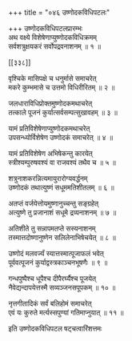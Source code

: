 +++
title = "०४६ उष्णोदकविधिपटलः"

+++
उष्णोदकविधिपटलप्रारम्भः  
अथ वक्ष्ये विशेषेणाप्युष्णोदकविधिक्रमम्  
सर्वशत्रुक्षयकरं सर्वोपद्रवनाशनम् ॥ १ ॥



[[३३८]]  

वृश्चिके मासिपक्षे च धनुर्मासे समाचरेत्  
मकरे कुम्भमासे च उत्तमो विधिरीरितम् ॥ २ ॥


जलधाराविधिप्रोक्तमुष्णोदकमथाचरेत्  
तत्काले पूजनं कुर्यात्सर्वसम्पत्सुखावहम् ॥ ३ ॥


यामं प्रतिविशेषेणाप्युष्णोदकमथाचरेत्  
उपसन्ध्योर्विशेषेण उष्णोदकं समाचरेत् ॥ ४ ॥


यामं प्रतिविशेषेण अभिषेकन्तु कारयेत्  
स्त्रीश्यम्पुरुषवश्यं वा राजवश्यं तथैव च ॥ ५ ॥


शत्रुनाशकरन्नित्यमायुरारोग्यवर्द्धनम्  
उष्णोदकं तथात्युष्णं सधूममतिशीतलम् ॥ ६ ॥


अतप्तं वर्जयेत्तोयमुष्णानुच्चन्तु सङ्ग्रहेत्  
अत्युष्णे तु प्रजानाशं सधूमे द्रव्यनाशनम् ॥ ७ ॥


अतिशीते तु सन्नापमतप्ते सस्यनाशनम्  
तस्मात्तदोष्णानुष्णेन सलिलेनाभिषेचयेत् ॥ ८ ॥


उष्णोदं मलवर्ज्यं स्यात्तस्मात्पूजाफलं भवेत्  
पूर्ववत्पूजनं कुर्याद्वस्त्रकाञ्चनभूषणैः ॥ ९ ॥


गन्धपुष्पैश्च धूपैश्च दीपैरर्घ्यैश्च पूजयेत्  
नैवेद्यन्दापयेत्तस्मै सव्यञ्जनसपूपकम् ॥ १० ॥


नृत्तगीतादिकं सर्वं बलिहोमं समाचरेत्  
एवं यः कुरुते मर्त्यस्सपुण्यां गतिमाप्नुयात् ॥ ११ ॥


इति उष्णोदकविधिपटल षट्चत्वारिंशत्तमः  
